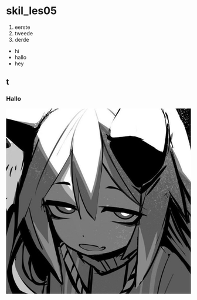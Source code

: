 # skil_les05

1. eerste
2. tweede
3. derde

* hi
* hallo
* hey

## t

### Hallo

![plaatje](plaatje.jpg)